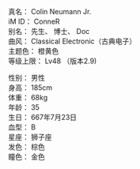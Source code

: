 真名： Colin Neumann Jr.    
iM ID： ConneR  
别名： 先生、 博士、 Doc  
曲风： Classical Electronic（古典电子）  
主题色： 橙黄色  
等级上限： Lv48 （版本2.9)  

性别： 男性  
身高： 185cm  
体重： 68kg  
年龄： 35  
生日： 667年7月23日  
血型： B  
星座： 狮子座  
发色： 棕色  
瞳色： 金色  